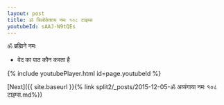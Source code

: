 ```yaml
---
layout: post
title: ॐ त्रिलोकेशाय नमः १०८ टाइम्स
youtubeId: sAAJ-N9tQEs
---
```

 
 
 ॐ ब्रह्मिने नमः  
 
 -  वेद का पाठ कौन करता है 
 
  
 
  
 
 
 
 
 
 


{% include youtubePlayer.html id=page.youtubeId %}
 
[Next]({{ site.baseurl }}{% link  split2/_posts/2015-12-05-ॐ अव्यंगाया नमः १०८ टाइम्स.md%})
 
